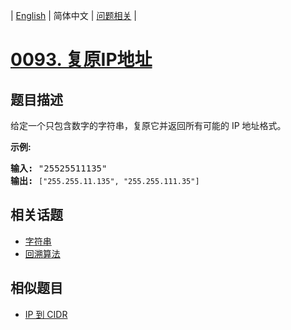 
| [English](README_EN.md) | 简体中文 | [问题相关](QUESTION.md) |
# [0093. 复原IP地址](https://leetcode-cn.com/problems/restore-ip-addresses/)
## 题目描述
<p>给定一个只包含数字的字符串，复原它并返回所有可能的 IP 地址格式。</p>

<p><strong>示例:</strong></p>

<pre><strong>输入:</strong> &quot;25525511135&quot;
<strong>输出:</strong> <code>[&quot;255.255.11.135&quot;, &quot;255.255.111.35&quot;]</code></pre>

## 相关话题
- [字符串](https://leetcode-cn.com/tag/string)
- [回溯算法](https://leetcode-cn.com/tag/backtracking)
## 相似题目
- [IP 到 CIDR](../0751/README.md)
